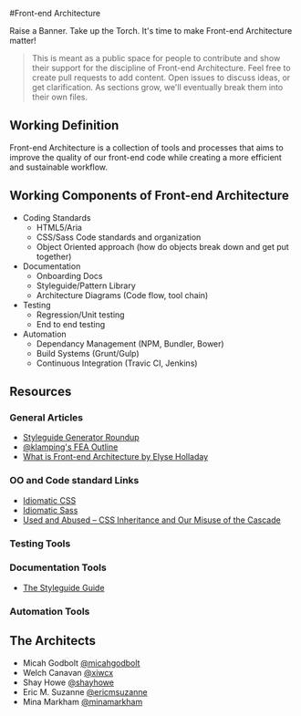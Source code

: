 #Front-end Architecture

Raise a Banner. Take up the Torch. It's time to make Front-end Architecture matter!

> This is meant as a public space for people to contribute and show their support for the discipline of Front-end Architecture. Feel free to create pull requests to add content. Open issues to discuss ideas, or get clarification. As sections grow, we'll eventually break them into their own files.

## Working Definition
Front-end Architecture is a collection of tools and processes that aims to improve the quality of our front-end code while creating a more efficient and sustainable workflow.

## Working Components of Front-end Architecture
* Coding Standards
  * HTML5/Aria
  * CSS/Sass Code standards and organization
  * Object Oriented approach (how do objects break down and get put together)
* Documentation
  * Onboarding Docs
  * Styleguide/Pattern Library
  * Architecture Diagrams (Code flow, tool chain)
* Testing
  * Regression/Unit testing
  * End to end testing
* Automation
  * Dependancy Management (NPM, Bundler, Bower)
  * Build Systems (Grunt/Gulp)
  * Continuous Integration (Travic CI, Jenkins)

## Resources
### General Articles
- [Styleguide Generator Roundup](http://welchcanavan.com/styleguide-roundup/)
- [@klamping's FEA Outline](https://github.com/klamping/Front-end-Architecture-Outline)
- [What is Front-end Architecture by Elyse Holladay](http://www.elyseholladay.com/posts/2014/10/16/front-end-architect/)

### OO and Code standard Links
- [Idiomatic CSS](https://github.com/necolas/idiomatic-css)
- [Idiomatic Sass](https://github.com/anthonyshort/idiomatic-sass)
- [Used and Abused – CSS Inheritance and Our Misuse of the Cascade](http://phase2technology.com/blog/used-and-abused-css-inheritance-and-our-misuse-of-the-cascade/)

### Testing Tools
### Documentation Tools
- [The Styleguide Guide](http://vinspee.me/style-guide-guide/)

### Automation Tools

## The Architects
+ Micah Godbolt [@micahgodbolt](http://twitter.com/micahgodbolt)
+ Welch Canavan [@xiwcx](https://twitter.com/xiwcx)
+ Shay Howe [@shayhowe](http://twitter.com/shayhowe)
+ Eric M. Suzanne [@ericmsuzanne](http://twitter.com/ericmsuzanne)
+ Mina Markham [@minamarkham](http://twitter.com/minamarkham)
